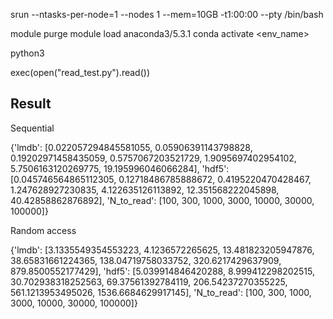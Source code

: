 
srun --ntasks-per-node=1 --nodes 1 --mem=10GB -t1:00:00 --pty /bin/bash

module purge
module load  anaconda3/5.3.1
conda activate <env_name>

python3

exec(open("read_test.py").read())





## Result

Sequential

{'lmdb': [0.022057294845581055, 0.05906391143798828, 0.19202971458435059, 0.5757067203521729, 1.9095697402954102, 5.7506163120269775, 19.195996046066284], 'hdf5': [0.045746564865112305, 0.12718486785888672, 0.4195220470428467, 1.247628927230835, 4.122635126113892, 12.351568222045898, 40.42858862876892], 'N_to_read': [100, 300, 1000, 3000, 10000, 30000, 100000]}


Random access


{'lmdb': [3.1335549354553223, 4.1236572265625, 13.481823205947876, 38.65831661224365, 138.04719758033752, 320.6217429637909, 879.8500552177429], 'hdf5': [5.039914846420288, 8.999412298202515, 30.702938318252563, 69.37561392784119, 206.54237270355225, 561.1213953495026, 1536.6684629917145], 'N_to_read': [100, 300, 1000, 3000, 10000, 30000, 100000]}